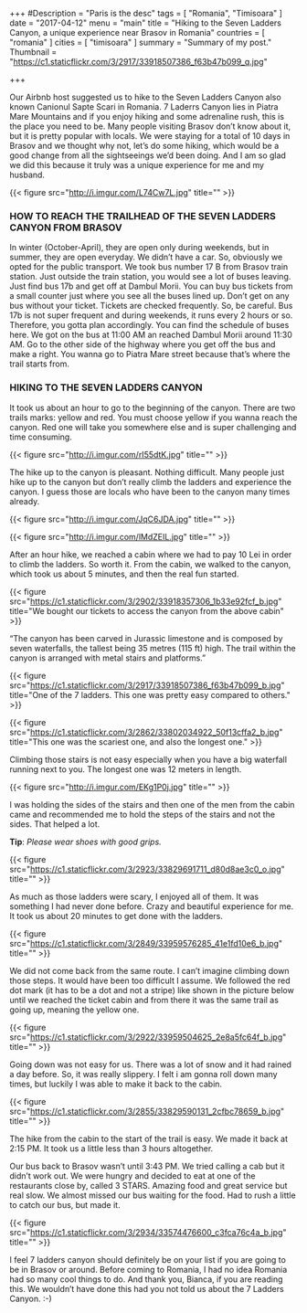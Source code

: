 +++
#Description = "Paris is the desc"
tags = [ "Romania", "Timisoara" ]
date = "2017-04-12"
menu = "main"
title = "Hiking to the Seven Ladders Canyon, a unique experience near Brasov in Romania"
countries = [ "romania" ]
cities = [ "timisoara" ]
summary = "Summary of my post."
Thumbnail = "https://c1.staticflickr.com/3/2917/33918507386_f63b47b099_q.jpg"

+++

Our Airbnb host suggested us to hike to the Seven Ladders Canyon also known Canionul Sapte Scari in Romania. 7 Laderrs Canyon lies in Piatra Mare Mountains and if you enjoy hiking and some adrenaline rush, this is the place you need to be. Many people visiting Brasov don’t know about it, but it is pretty popular with locals. We were staying for a total of 10 days in Brasov and we thought why not, let’s do some hiking, which would be a good change from all the sightseeings we’d been doing. And I am so glad we did this because it truly was a unique experience for me and my husband.

{{< figure src="http://i.imgur.com/L74Cw7L.jpg" title="" >}}

### HOW TO REACH THE TRAILHEAD OF THE SEVEN LADDERS CANYON FROM BRASOV

In winter (October-April), they are open only during weekends, but in summer, they are open everyday.  We didn’t have a car. So, obviously we opted for the public transport. We took bus number 17 B from Brasov train station. Just outside the train station, you would see a lot of buses leaving. Just find bus 17b and get off at Dambul Morii. You can buy bus tickets from a small counter just where you see all the buses lined up. Don’t get on any bus without your ticket. Tickets are checked frequently. So, be careful. Bus 17b is not super frequent and during weekends, it runs every 2 hours or so. Therefore, you gotta plan accordingly. You can find the schedule of buses here. We got on the bus at 11:00 AM an reached Dambul Morii around 11:30 AM. Go to the other side of the highway where you get off the bus and make a right. You wanna go to Piatra Mare street because that’s where the trail starts from.

### HIKING TO THE SEVEN LADDERS CANYON

It took us about an hour to go to the beginning of the canyon. There are two trails marks: yellow and red. You must choose yellow if you wanna reach the canyon. Red one will take you somewhere else and is super challenging and time consuming.

{{< figure src="http://i.imgur.com/rI55dtK.jpg" title="" >}}

The hike up to the canyon is pleasant. Nothing difficult. Many people just hike up to the canyon but don’t really climb the ladders and experience the canyon. I guess those are locals who have been to the canyon many times already.

{{< figure src="http://i.imgur.com/JqC6JDA.jpg" title="" >}}

{{< figure src="http://i.imgur.com/lMdZEIL.jpg" title="" >}}

After an hour hike, we reached a cabin where we had to pay 10 Lei in order to climb the ladders. So worth it. From the cabin, we walked to the canyon, which took us about 5 minutes, and then the real fun started.

{{< figure src="https://c1.staticflickr.com/3/2902/33918357306_1b33e92fcf_b.jpg" title="We bought our tickets to access the canyon from the above cabin" >}}

“The canyon has been carved in Jurassic limestone and is composed by seven waterfalls, the tallest being 35 metres (115 ft) high. The trail within the canyon is arranged with metal stairs and platforms.”

{{< figure src="https://c1.staticflickr.com/3/2917/33918507386_f63b47b099_b.jpg" title="One of the 7 ladders. This one was pretty easy compared to others." >}}

{{< figure src="https://c1.staticflickr.com/3/2862/33802034922_50f13cffa2_b.jpg" title="This one was the scariest one, and also the longest one." >}}

Climbing those stairs is not easy especially when you have a big waterfall running next to you. The longest one was 12 meters in length.

{{< figure src="http://i.imgur.com/EKg1P0j.jpg" title="" >}}

I was holding the sides of the stairs and then one of the men from the cabin came and recommended me to hold the steps of the stairs and not the sides. That helped a lot.

**Tip**: *Please wear shoes with good grips.*

{{< figure src="https://c1.staticflickr.com/3/2923/33829691711_d80d8ae3c0_o.jpg" title="" >}}

As much as those ladders were scary, I enjoyed all of them. It was something I had never done before. Crazy and beautiful experience for me. It took us about 20 minutes to get done with the ladders.

{{< figure src="https://c1.staticflickr.com/3/2849/33959576285_41e1fd10e6_b.jpg" title="" >}}

We did not come back from the same route. I can’t imagine climbing down those steps. It would have been too difficult I assume. We followed the red dot mark (it has to be a dot and not a stripe) like shown in the picture below until we reached the ticket cabin and from there it was the same trail as going up, meaning the yellow one.

{{< figure src="https://c1.staticflickr.com/3/2922/33959504625_2e8a5fc64f_b.jpg" title="" >}}

Going down was not easy for us. There was a lot of snow and it had rained a day before. So, it was really slippery. I felt i am gonna roll down many times, but luckily I was able to make it back to the cabin.

{{< figure src="https://c1.staticflickr.com/3/2855/33829590131_2cfbc78659_b.jpg" title="" >}}

The hike from the cabin to the start of the trail is easy. We made it back at 2:15 PM. It took us a little less than 3 hours altogether.

Our bus back to Brasov wasn’t until 3:43 PM. We tried calling a cab but it didn’t work out. We were hungry and decided to eat at one of the restaurants close by, called 3 STARS. Amazing food and great service but real slow. We almost missed our bus waiting for the food. Had to rush a little to catch our bus, but made it.

{{< figure src="https://c1.staticflickr.com/3/2934/33574476600_c3fca76c4a_b.jpg" title="" >}}

I feel 7 ladders canyon should definitely be on your list if you are going to be in Brasov or around. Before coming to Romania, I had no idea Romania had so many cool things to do. And thank you, Bianca, if you are reading this. We wouldn’t have done this had you not told us about the 7 Ladders Canyon. :-)
